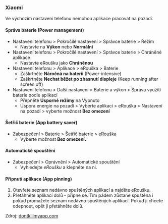 ### Xiaomi
Ve výchozím nastavení telefonu nemohou aplikace pracovat na pozadí.

#### Správa baterie (Power management)
*   Nastavení telefonu > Pokročilé nastavení > Správce baterie > Režim
    *   Nastavte na **Výkon** nebo **Normální**
*   Nastavení telefonu > Pokročilé nastavení > Správce baterie > Chráněné aplikace
    *   Nastavte eRoušku jako **Chráněnou**
*   Nastavení telefonu > Aplikace > eRouška > Baterie
    *   Zaškrtněte **Náročná na baterii** (Power-intensive)
    *   Zaškrtněte **Nechat běžet po zhasnutí displeje** (Keep running after screen off)
*   Nastavení telefonu > Další nastavení > Baterie a výkon > Správa využití baterie podle aplikací
    *   Přepněte **Úsporné režimy** na Vypnuto
    *   Úspora energie na pozadí > Vyberte aplikaci > eRouška  > Nastavení na pozadí > vyberte možnost **Bez omezení**

#### Šetřič baterie (App battery saver)
*   Zabezpečení > Baterie > Šetřič baterie > eRouška
    *   Vyberte možnost **Bez omezení.**

#### Automatické spouštění
*   Zabezpečení > Oprávnění > Automatické spouštění
    *   Vyhledejte *eRoušku* a klepněte na ni.

#### Připnutí aplikace (App pinning)
1. Otevřete seznam nedávno spuštěných aplikací a najděte eRoušku.
2. Přetáhněte aplikaci dolů - připne se. Tím pádem zůstane spuštěna i pokud promažete seznam nedávno spuštěných aplikací. Pokud ji chcete odepnout, opět ji přetáhněte dolů.

Zdroj: [dontkillmyapp.com](https://dontkillmyapp.com/?utm_source=erouska&utm_medium=odkaz&utm_campaign=koronavirus)
